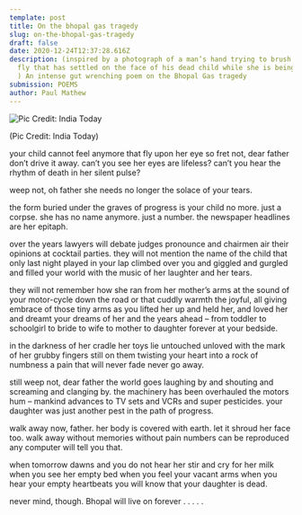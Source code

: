 ```yaml
---
template: post
title: On the bhopal gas tragedy
slug: on-the-bhopal-gas-tragedy
draft: false
date: 2020-12-24T12:37:28.616Z
description: (inspired by a photograph of a man’s hand trying to brush away a
  fly that has settled on the face of his dead child while she is being buried.
  ) An intense gut wrenching poem on the Bhopal Gas tragedy
submission: POEMS
author: Paul Mathew
---
```

![Pic Credit: India Today ](/media/bhopal-gas-tragedy.jpg)

(Pic Credit: India Today)



your child cannot feel anymore
that fly upon her eye
so fret not, dear father
don’t drive it away.
can’t you see her eyes are lifeless?
can’t you hear the rhythm of death
in her silent pulse?

weep not, oh father
she needs no longer
the solace of your tears.

the form buried 
under the graves of progress
is your child no more.
just a corpse.
she has no name anymore.
just a number.
the newspaper headlines are her
epitaph.

over the years
lawyers will debate
judges pronounce
and chairmen air their opinions at cocktail parties.
they will not mention the name of the child
that only last night
played in your lap
climbed over you
and giggled
and gurgled
and filled your world with the music 
of her laughter 
and her tears.

they will not remember
how she ran from her mother’s arms
at the sound of your motor-cycle down the road
or that cuddly warmth
the joyful, all giving embrace
of those tiny arms
as you lifted her up
and held her, and loved her
and dreamt your dreams of her 
and the years ahead –
from toddler
to schoolgirl
to bride
to wife
to mother
to daughter forever
at your bedside.

in the darkness of her cradle
her toys lie untouched
unloved
with the mark of her grubby fingers
still on them
twisting your heart into a rock of numbness
a pain
that will never fade
never go away.

still
weep not, dear father
the world goes laughing by
and shouting and screaming
and clanging by.
the machinery has been overhauled
the motors hum –
mankind advances
to TV sets and VCRs
and super pesticides.
your daughter was just
another pest
in the path of progress.

walk away now, father.
her body is covered with earth.
let it shroud her face too.
walk away without memories
without pain
numbers can be reproduced
any computer will tell you that.

when tomorrow dawns
and you do not hear her stir
and cry for her milk
when you see her empty bed
when you feel your vacant arms
when you hear your empty heartbeats
you will know
that your daughter is dead.

never mind, though.
Bhopal
will live on
forever . . . . .